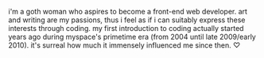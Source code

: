 i'm a goth woman who aspires to become a front-end web developer. art and writing are my passions, thus i feel as if i can suitably express these interests through coding. my first introduction to coding actually started years ago during myspace's primetime era (from 2004 until late 2009/early 2010). it's surreal how much it immensely influenced me since then. ♡ 
